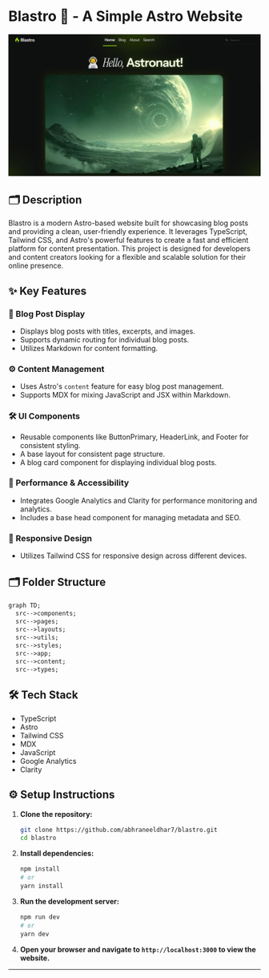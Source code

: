 # Blastro 🚀 - A Simple Astro Website

![ss](public/opengraph-image.jpg)

## 🗂️ Description

Blastro is a modern Astro-based website built for showcasing blog posts and providing a clean, user-friendly experience. It leverages TypeScript, Tailwind CSS, and Astro's powerful features to create a fast and efficient platform for content presentation. This project is designed for developers and content creators looking for a flexible and scalable solution for their online presence.

## ✨ Key Features

### 🎨 Blog Post Display
*   Displays blog posts with titles, excerpts, and images.
*   Supports dynamic routing for individual blog posts.
*   Utilizes Markdown for content formatting.

### ⚙️ Content Management
*   Uses Astro's `content` feature for easy blog post management.
*   Supports MDX for mixing JavaScript and JSX within Markdown.

### 🛠️ UI Components
*   Reusable components like ButtonPrimary, HeaderLink, and Footer for consistent styling.
*   A base layout for consistent page structure.
*   A blog card component for displaying individual blog posts.

### 🚀 Performance & Accessibility
*   Integrates Google Analytics and Clarity for performance monitoring and analytics.
*   Includes a base head component for managing metadata and SEO.

### 📱 Responsive Design
*   Utilizes Tailwind CSS for responsive design across different devices.

## 🗂️ Folder Structure

```mermaid
graph TD;
  src-->components;
  src-->pages;
  src-->layouts;
  src-->utils;
  src-->styles;
  src-->app;
  src-->content;
  src-->types;
```

## 🛠️ Tech Stack

*   TypeScript
*   Astro
*   Tailwind CSS
*   MDX
*   JavaScript
*   Google Analytics
*   Clarity

## ⚙️ Setup Instructions

1.  **Clone the repository:**

    ```bash
    git clone https://github.com/abhraneeldhar7/blastro.git
    cd blastro
    ```

2.  **Install dependencies:**

    ```bash
    npm install
    # or
    yarn install
    ```

3.  **Run the development server:**

    ```bash
    npm run dev
    # or
    yarn dev
    ```

4.  **Open your browser and navigate to `http://localhost:3000` to view the website.**
---
